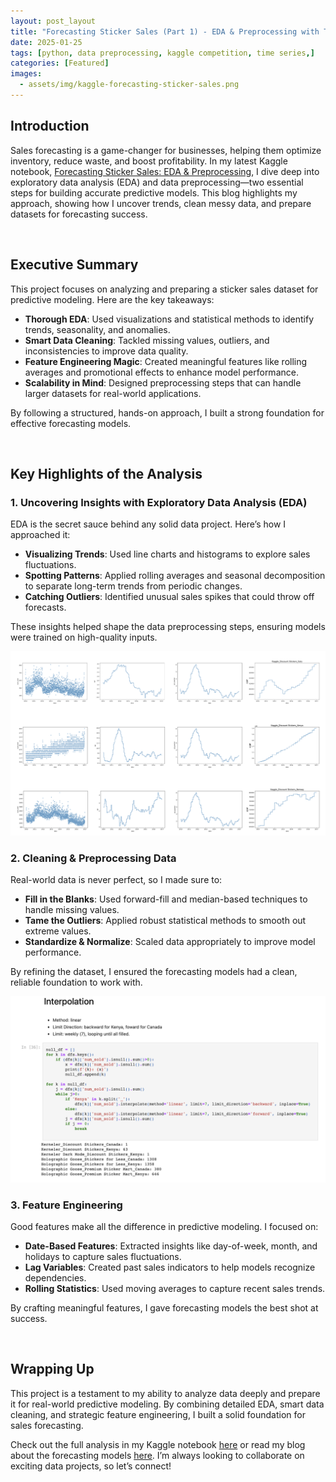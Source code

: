 ```yaml
---
layout: post_layout
title: "Forecasting Sticker Sales (Part 1) - EDA & Preprocessing with Time Series"
date: 2025-01-25
tags: [python, data preprocessing, kaggle competition, time series,]
categories: [Featured]
images:
  - assets/img/kaggle-forecasting-sticker-sales.png
---
```



## Introduction

Sales forecasting is a game-changer for businesses, helping them optimize inventory, reduce waste, and boost profitability. In my latest Kaggle notebook, [Forecasting Sticker Sales: EDA & Preprocessing](https://www.kaggle.com/code/hoale2908/forecasting-sticker-sales-eda-preprocessing), I dive deep into exploratory data analysis (EDA) and data preprocessing—two essential steps for building accurate predictive models. This blog highlights my approach, showing how I uncover trends, clean messy data, and prepare datasets for forecasting success.

<br>

## Executive Summary

This project focuses on analyzing and preparing a sticker sales dataset for predictive modeling. Here are the key takeaways:

- **Thorough EDA**: Used visualizations and statistical methods to identify trends, seasonality, and anomalies.
- **Smart Data Cleaning**: Tackled missing values, outliers, and inconsistencies to improve data quality.
- **Feature Engineering Magic**: Created meaningful features like rolling averages and promotional effects to enhance model performance.
- **Scalability in Mind**: Designed preprocessing steps that can handle larger datasets for real-world applications.

By following a structured, hands-on approach, I built a strong foundation for effective forecasting models.

<br>

## Key Highlights of the Analysis

### 1. Uncovering Insights with Exploratory Data Analysis (EDA)
EDA is the secret sauce behind any solid data project. Here’s how I approached it:
- **Visualizing Trends**: Used line charts and histograms to explore sales fluctuations.
- **Spotting Patterns**: Applied rolling averages and seasonal decomposition to separate long-term trends from periodic changes.
- **Catching Outliers**: Identified unusual sales spikes that could throw off forecasts.

These insights helped shape the data preprocessing steps, ensuring models were trained on high-quality inputs.

<img src="https://raw.githubusercontent.com/Hoale2908/kaggle_forecasting_sticker_sales/refs/heads/main/sales_trend.png" class="post-img">

<br>

### 2. Cleaning & Preprocessing Data
Real-world data is never perfect, so I made sure to:
- **Fill in the Blanks**: Used forward-fill and median-based techniques to handle missing values.
- **Tame the Outliers**: Applied robust statistical methods to smooth out extreme values.
- **Standardize & Normalize**: Scaled data appropriately to improve model performance.

By refining the dataset, I ensured the forecasting models had a clean, reliable foundation to work with.

<img src="https://raw.githubusercontent.com/Hoale2908/kaggle_forecasting_sticker_sales/refs/heads/main/interpolation.png" class="post-img">

<br>

### 3. Feature Engineering
Good features make all the difference in predictive modeling. I focused on:
- **Date-Based Features**: Extracted insights like day-of-week, month, and holidays to capture sales fluctuations.
- **Lag Variables**: Created past sales indicators to help models recognize dependencies.
- **Rolling Statistics**: Used moving averages to capture recent sales trends.

By crafting meaningful features, I gave forecasting models the best shot at success.

<br>

## Wrapping Up
This project is a testament to my ability to analyze data deeply and prepare it for real-world predictive modeling. By combining detailed EDA, smart data cleaning, and strategic feature engineering, I built a solid foundation for sales forecasting.

Check out the full analysis in my Kaggle notebook [here](https://www.kaggle.com/code/hoale2908/forecasting-sticker-sales-eda-preprocessing) or read my blog about the forecasting models [here](https://hoale2908.github.io/featured/2025/02/01/forecasting-sales-modeling-with-time-series.html). I’m always looking to collaborate on exciting data projects, so let’s connect!

